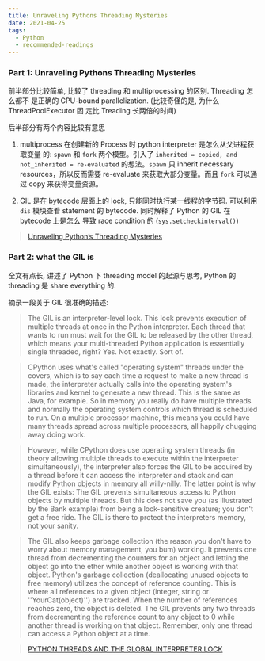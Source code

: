 ```yaml
---
title: Unraveling Pythons Threading Mysteries
date: 2021-04-25
tags:
  - Python
  - recommended-readings
---
```


### Part 1: Unraveling Pythons Threading Mysteries

前半部分比较简单, 比较了 threading 和 multiprocessing 的区别. Threading 怎么都不
是正确的 CPU-bound parallelization. (比较奇怪的是, 为什么 ThreadPoolExecutor 固
定比 Treading 长两倍的时间)

后半部分有两个内容比较有意思

1. multiprocess 在创建新的 Process 时 python interpreter 是怎么从父进程获取变量
   的: `spawn` 和 `fork` 两个模型。引入了
   `inherited = copied, and not_inherited = re-evaluated` 的想法。`spawn` 只
   inherit necessary resources，所以反而需要 re-evaluate 来获取大部分变量。而且
   `fork` 可以通过 copy 来获得变量资源。

2. GIL 是在 bytecode 层面上的 lock, 只能同时执行某一线程的字节码. 可以利用 `dis`
   模块查看 statement 的 bytecode. 同时解释了 Python 的 GIL 在 bytecode 上是怎么
   导致 race condition 的 (`sys.setcheckinterval()`)

> [Unraveling Python’s Threading Mysteries](https://towardsdatascience.com/unraveling-pythons-threading-mysteries-e79e001ab4c)

### Part 2: what the GIL is

全文有点长, 讲述了 Python 下 threading model 的起源与思考, Python 的 threading
是 share everything 的.

摘录一段关于 GIL 很准确的描述:

> The GIL is an interpreter-level lock. This lock prevents execution of multiple
> threads at once in the Python interpreter. Each thread that wants to run must
> wait for the GIL to be released by the other thread, which means your
> multi-threaded Python application is essentially single threaded, right? Yes.
> Not exactly. Sort of.

> CPython uses what's called "operating system" threads under the covers, which
> is to say each time a request to make a new thread is made, the interpreter
> actually calls into the operating system's libraries and kernel to generate a
> new thread. This is the same as Java, for example. So in memory you really do
> have multiple threads and normally the operating system controls which thread
> is scheduled to run. On a multiple processor machine, this means you could
> have many threads spread across multiple processors, all happily chugging away
> doing work.

> However, while CPython does use operating system threads (in theory allowing
> multiple threads to execute within the interpreter simultaneously), the
> interpreter also forces the GIL to be acquired by a thread before it can
> access the interpreter and stack and can modify Python objects in memory all
> willy-nilly. The latter point is why the GIL exists: The GIL prevents
> simultaneous access to Python objects by multiple threads. But this does not
> save you (as illustrated by the Bank example) from being a lock-sensitive
> creature; you don't get a free ride. The GIL is there to protect the
> interpreters memory, not your sanity.

> The GIL also keeps garbage collection (the reason you don't have to worry
> about memory management, you bum) working. It prevents one thread from
> decrementing the counters for an object and letting the object go into the
> ether while another object is working with that object. Python's garbage
> collection (deallocating unused objects to free memory) utilizes the concept
> of reference counting. This is where all references to a given object
> (integer, string or ''YourCat(object)'') are tracked. When the number of
> references reaches zero, the object is deleted. The GIL prevents any two
> threads from decrementing the reference count to any object to 0 while another
> thread is working on that object. Remember, only one thread can access a
> Python object at a time.

> [PYTHON THREADS AND THE GLOBAL INTERPRETER LOCK](http://jessenoller.com/blog/2009/02/01/python-threads-and-the-global-interpreter-lock)
